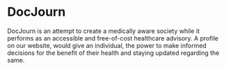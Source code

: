 # DocJourn
DocJourn is an attempt to create a medically aware society while it performs as an accessible and free-of-cost healthcare advisory. A profile on our website, would give an individual, the power to make informed decisions for the benefit of their health and staying updated regarding the same.
